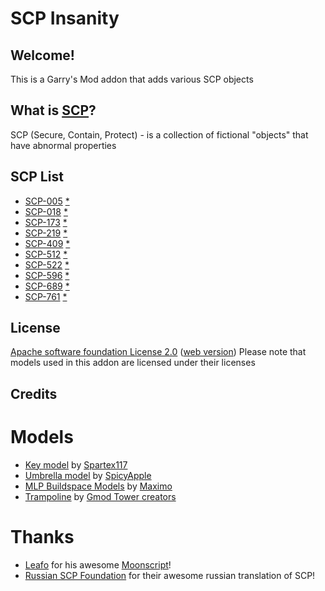 
# SCP Insanity

## Welcome!
This is a Garry's Mod addon that adds various SCP objects

## What is [SCP](http://www.scp-wiki.net/faq)?
SCP (Secure, Contain, Protect) - is a collection of fictional "objects" that have abnormal properties

## SCP List
 * [SCP-005](http://www.scp-wiki.net/scp-005) [*](http://scpfoundation.ru/scp-005)
 * [SCP-018](http://www.scp-wiki.net/scp-018) [*](http://scpfoundation.ru/scp-018)
 * [SCP-173](http://www.scp-wiki.net/scp-173) [*](http://scpfoundation.ru/scp-173)
 * [SCP-219](http://www.scp-wiki.net/scp-219) [*](http://scpfoundation.ru/scp-219)
 * [SCP-409](http://www.scp-wiki.net/scp-409) [*](http://scpfoundation.ru/scp-409)
 * [SCP-512](http://www.scp-wiki.net/scp-512) [*](http://scpfoundation.ru/scp-512)
 * [SCP-522](http://www.scp-wiki.net/scp-522) [*](http://scpfoundation.ru/scp-522)
 * [SCP-596](http://www.scp-wiki.net/scp-596) [*](http://scpfoundation.ru/scp-596)
 * [SCP-689](http://www.scp-wiki.net/scp-689) [*](http://scpfoundation.ru/scp-689)
 * [SCP-761](http://www.scp-wiki.net/scp-761) [*](http://scpfoundation.ru/scp-761)

## License
[Apache software foundation License 2.0](LICENSE) ([web version](https://www.apache.org/licenses/LICENSE-2.0))
Please note that models used in this addon are licensed under their licenses

## Credits
# Models
 * [Key model](https://steamcommunity.com/sharedfiles/filedetails/?id=248051620) by [Spartex117](https://steamcommunity.com/id/Spartex117)
 * [Umbrella model](http://steamcommunity.com/sharedfiles/filedetails/?id=741617318) by [SpicyApple](http://steamcommunity.com/id/SpicyApple)
 * [MLP Buildspace Models](http://steamcommunity.com/sharedfiles/filedetails/?id=263892204) by [Maximo](http://steamcommunity.com/id/maximo_009)
 * [Trampoline](http://steamcommunity.com/sharedfiles/filedetails/?id=104540875) by [Gmod Tower creators](http://www.gmtower.org/)

# Thanks
 * [Leafo](https://github.com/leafo) for his awesome [Moonscript](http://moonscript.org/)!
 * [Russian SCP Foundation](http://scpfoundation.ru) for their awesome russian translation of SCP!